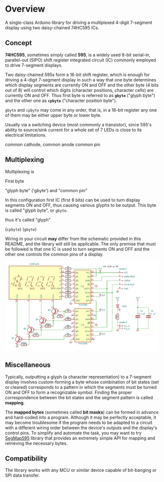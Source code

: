 # Overview

A single-class Arduino library for driving a multiplexed 4-digit 7-segment display using two daisy-chained 74HC595 ICs.

## Concept

**74HC595**, sometimes simply called **595**, is a widely used 8-bit serial-in, parallel-out (SIPO) shift register
integrated circuit (IC) commonly employed to drive 7-segment displays.

Two daisy-chained 595s form a 16-bit shift register, which is enough for driving a 4-digit 7-segment display
in such a way that one byte determines which display segments are currently ON and OFF and the other byte
(4 bits out of 8) will control which digits (character positions, character cells) are currently ON and OFF.
Thus first byte is referred to as **`gbyte`** ("glyph byte") and the other one as **`cpbyte`** ("character position byte").

`gbyte` and `cpbyte` may come in any order, that is, in a 16-bit register any one of them may be either upper byte
or lower byte.

Usually via a switching device (most commonly a transistor), since 595's ability to source/sink current for a whole
set of 7 LEDs is close to its electrical limitations. 

common cathode, common anode
common pin

## Multiplexing

Multiplexing is

First byte 

 "glyph byte" ('gbyte')
and "common pin"

In this configuration first IC (first 8 bits) can be used to
turn display segments ON and OFF, thus causing various glyphs to be output. This byte is called "glyph byte",
or `gbyte`. 

thus it's called "glyph"


(`cpbyte`) (`gbyte`)

Wiring in your circuit **may** differ from the schematic provided in this README, and the library will still
be applicable. The only premise that must be followed is that one IC is used to turn segments ON and OFF
and the other one controls the common pins of a display.

![Circuit diagram (schematic)](assets/circuit_diagram_(schematic).png)


## Miscellaneous

Typically, outputting a glyph (a character representation) to a 7-segment display involves custom-forming a byte
whose combination of bit states (set or cleared) corresponds to a pattern in which the segments must be turned
ON and OFF to form a recognizable symbol. Finding the proper correspondence between the bit states and the segment
pattern is called **mapping**.

The **mapped bytes** (sometimes called **bit masks**) can be formed in advance and hard-coded into a program.
Although it may be perfectly acceptable, it may become troublesome if the program needs to be adapted to a circuit
with a different wiring order between the device's outputs and the display's control pins. To simplify and automate
the task, you may want to try [SegMap595](https://github.com/ErlingSigurdson/SegMap595) library that provides
an extremely simple API for mapping and retrieving the necessary bytes.

## Compatibility

The library works with any MCU or similar device capable of bit-banging or SPI data transfer.

